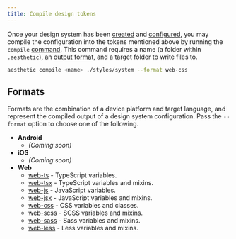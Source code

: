 ```yaml
---
title: Compile design tokens
---
```


Once your design system has been [created](../design-system/create.md) and
[configured](../design-system/config.md), you may compile the configuration into the tokens
mentioned above by running the `compile` [command](../prerequisites.mdx#command-line). This command
requires a name (a folder within `.aesthetic`), an [output format](#formats), and a target folder to
write files to.

```bash
aesthetic compile <name> ./styles/system --format web-css
```

## Formats

Formats are the combination of a device platform and target language, and represent the compiled
output of a design system configuration. Pass the `--format` option to choose one of the following.

- **Android**
  - _(Coming soon)_
- **iOS**
  - _(Coming soon)_
- **Web**
  - [web-ts](./web/ts.md) - TypeScript variables.
  - [web-tsx](./web/tsx.md) - TypeScript variables and mixins.
  - [web-js](./web/ts.md) - JavaScript variables.
  - [web-jsx](./web/tsx.md) - JavaScript variables and mixins.
  - [web-css](./web/css.md) - CSS variables and classes.
  - [web-scss](./web/scss.md) - SCSS variables and mixins.
  - [web-sass](./web/sass.md) - Sass variables and mixins.
  - [web-less](./web/less.md) - Less variables and mixins.
